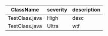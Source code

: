 ClassName|severity|description
--------|---------|-----------
TestClass.java|High|desc
TestClass.java|Ultra|wtf